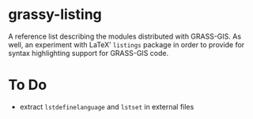 grassy-listing
==============

A reference list describing the modules distributed with GRASS-GIS. As well,
an experiment with LaTeX’ `listings` package in order to provide for syntax
highlighting support for GRASS-GIS code.

To Do
=====

* extract `lstdefinelanguage` and `lstset` in external files
